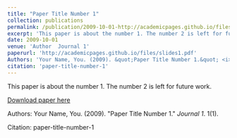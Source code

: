 ```yaml
---
title: "Paper Title Number 1"
collection: publications
permalink: /publication/2009-10-01-http://academicpages.github.io/files/paper1.pdf
excerpt: 'This paper is about the number 1. The number 2 is left for future work.'
date: 2009-10-01
venue: 'Author  Journal 1'
paperurl: 'http://academicpages.github.io/files/slides1.pdf'
Authors: 'Your Name, You. (2009). &quot;Paper Title Number 1.&quot; <i>Journal 1</i>. 1(1).'
citation: 'paper-title-number-1'
---
```

This paper is about the number 1. The number 2 is left for future work.

[Download paper here](http://academicpages.github.io/files/slides1.pdf)

Authors: Your Name, You. (2009). "Paper Title Number 1." <i>Journal 1</i>. 1(1).


Citation: paper-title-number-1